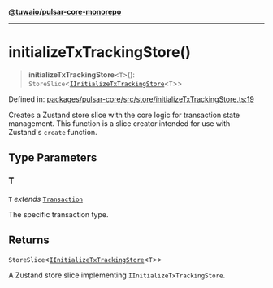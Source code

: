 [**@tuwaio/pulsar-core-monorepo**](../../../README.md)

***

# initializeTxTrackingStore()

> **initializeTxTrackingStore**\<`T`\>(): `StoreSlice`\<[`IInitializeTxTrackingStore`](../interfaces/IInitializeTxTrackingStore.md)\<`T`\>\>

Defined in: [packages/pulsar-core/src/store/initializeTxTrackingStore.ts:19](https://github.com/TuwaIO/pulsar-core/blob/c1b1dacd2d4d1b2165b53ca6eab34c35feffc29d/packages/pulsar-core/src/store/initializeTxTrackingStore.ts#L19)

Creates a Zustand store slice with the core logic for transaction state management.
This function is a slice creator intended for use with Zustand's `create` function.

## Type Parameters

### T

`T` *extends* [`Transaction`](../type-aliases/Transaction.md)

The specific transaction type.

## Returns

`StoreSlice`\<[`IInitializeTxTrackingStore`](../interfaces/IInitializeTxTrackingStore.md)\<`T`\>\>

A Zustand store slice implementing `IInitializeTxTrackingStore`.
